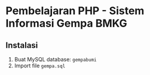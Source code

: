 # Pembelajaran PHP - Sistem Informasi Gempa BMKG

## Instalasi
1. Buat MySQL database: `gempabumi`
2. Import file `gempa.sql`

